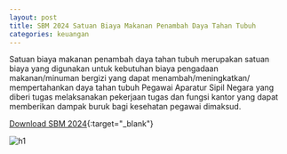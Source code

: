 ```yaml
---
layout: post
title: SBM 2024 Satuan Biaya Makanan Penambah Daya Tahan Tubuh
categories: keuangan
---
```


Satuan biaya makanan penambah daya tahan tubuh merupakan satuan biaya yang digunakan untuk kebutuhan biaya pengadaan makanan/minuman bergizi yang dapat menambah/meningkatkan/ mempertahankan daya tahan tubuh Pegawai Aparatur Sipil Negara yang diberi tugas melaksanakan pekerjaan tugas dan fungsi kantor yang dapat memberikan dampak buruk bagi kesehatan pegawai dimaksud.

[Download SBM 2024](https://jdih.kemenkeu.go.id/download/8be2507a-7c39-480f-b271-88e74e59e272/2023pmkeuangan049.pdf){:target="_blank"}

![h1](https://blogger.googleusercontent.com/img/b/R29vZ2xl/AVvXsEjjASmv2hTCaj_Xj-KiiYEtjkkEnXOmbFHcp9duSuhoUtiwF97xz7LicEINQ_N0GX3MuDRAtNeGE5oZn94kyqFZ45Dy1eBZQ1YnyTkEYcbNxk7QicIMVIxxo3Vpzl_LJ7qxBlcysraTgi1bxKV8TL3aU7QpIvZLdse6-Bq1k7GdBfhqVA/s1600/sbm_2024_1_Page_29.jpg)